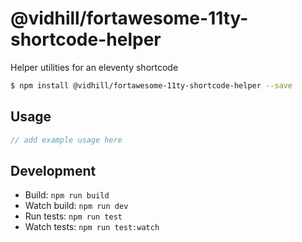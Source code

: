 # @vidhill/fortawesome-11ty-shortcode-helper

Helper utilities for an eleventy shortcode

```bash
$ npm install @vidhill/fortawesome-11ty-shortcode-helper --save
```

## Usage

```javascript
// add example usage here
```

## Development

-   Build: `npm run build`
-   Watch build: `npm run dev`
-   Run tests: `npm run test`
-   Watch tests: `npm run test:watch`
